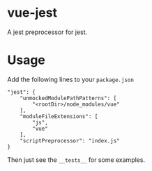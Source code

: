 # vue-jest

A jest preprocessor for jest.

# Usage

Add the following lines to your `package.json`

    "jest": {
        "unmockedModulePathPatterns": [
            "<rootDir>/node_modules/vue"
        ],
        "moduleFileExtensions": [
            "js",
            "vue"
        ],
        "scriptPreprocessor": "index.js"
    }

Then just see the `__tests__` for some examples.

